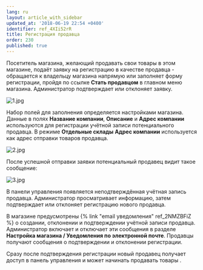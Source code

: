 ```yaml
---
lang: ru
layout: article_with_sidebar
updated_at: '2018-06-19 22:54 +0400'
identifier: ref_4XIi52rR
title: Регистрация продавца
order: 230
published: true
---
```

Посетитель магазина, желающий продавать свои товары в этом магазине, подаёт заявку на регистрацию в качестве продавца - обращается к владельцу магазина напрямую или заполняет форму регистрации, пройдя по ссылке **Стать продавцом** в главном меню магазина. Администратор подтверждает или отклоняет заявку.

![1.jpg]({{site.baseurl}}/attachments/ref_4XIi52rR/1.jpg)

Набор полей для заполнения определяется настройками магазина. Данные в полях **Название компании**, **Описание** и **Адрес компании** используются для регистрации учётной записи потенциального продавца. В режиме **Отдельные склады** **Адрес компании** используется как адрес отправки товаров продавца. 

![2.jpg]({{site.baseurl}}/attachments/ref_4XIi52rR/2.jpg)

После успешной отправки заявки потенциальный продавец видит такое сообщение:

![3.jpg]({{site.baseurl}}/attachments/ref_4XIi52rR/3.jpg)

В панели управления появляется неподтверждённая учётная запись продавца. Администратор просматривает информацию, затем подтверждает или отклоняет регистрацию нового продавца. 

В магазине предусмотрены {% link "email уведомления" ref_2NMZBFiZ %} о создании, отклонении и подтверждении учётной записи продавца. Администратор включает и отключает эти сообщения в разделе **Настройка магазина / Уведомления по электронной почте**. Продавцы получают сообщения о подтверждении и отклонении регистрации.

Сразу после подтверждения регистрации новый продавец получает доступ в панель управления и может начинать продавать товары .
